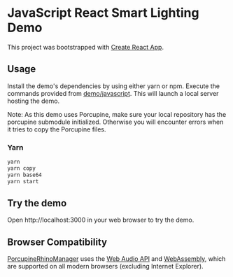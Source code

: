 # JavaScript React Smart Lighting Demo

This project was bootstrapped with [Create React App](https://github.com/facebook/create-react-app).

## Usage

Install the demo's dependencies by using either yarn or npm. Execute the commands provided from [demo/javascript](/demo/javascript). This will launch a local server hosting the demo.

Note: As this demo uses Porcupine, make sure your local repository has the porcupine submodule initialized. Otherwise you will encounter errors when it tries to copy the Porcupine files.

### Yarn

```bash
yarn
yarn copy
yarn base64
yarn start
```

## Try the demo

Open http://localhost:3000 in your web browser to try the demo.

## Browser Compatibility

[PorcupineRhinoManager](porcupine_rhino_manager.js) uses the
[Web Audio API](https://developer.mozilla.org/en-US/docs/Web/API/Web_Audio_API) and
[WebAssembly](https://webassembly.org/), which are supported on all modern browsers (excluding Internet Explorer).
